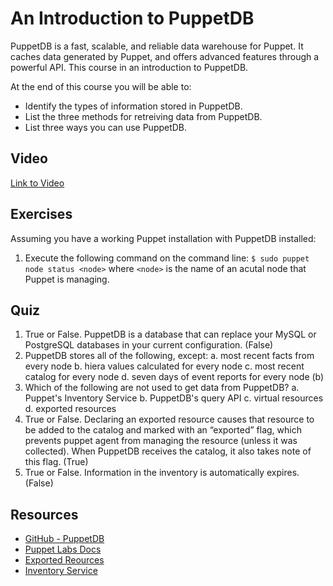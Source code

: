 # An Introduction to PuppetDB
PuppetDB is a fast, scalable, and reliable data warehouse for Puppet. It caches data generated by Puppet, and offers advanced features through a powerful API. This course in an introduction to PuppetDB.

At the end of this course you will be able to:

* Identify the types of information stored in PuppetDB.
* List the three methods for retreiving data from PuppetDB.
* List three ways you can use PuppetDB.

## Video
[Link to Video](http://linktovideo)

## Exercises
Assuming you have a working Puppet installation with PuppetDB installed:

1. Execute the following command on the command line:
`$ sudo puppet node status <node>`
where `<node>` is the name of an acutal node that Puppet is managing.

## Quiz
1. True or False. PuppetDB is a database that can replace your MySQL or PostgreSQL databases in your current configuration. (False)
2. PuppetDB stores all of the following, except:
a. most recent facts from every node b. hiera values calculated for every node c. most recent catalog for every node d. seven days of event reports for every node (b)
3. Which of the following are not used to get data from PuppetDB?
a. Puppet's Inventory Service b. PuppetDB's query API c. virtual resources d. exported resources
4. True or False. Declaring an exported resource causes that resource to be added to the catalog and marked with an “exported” flag, which prevents puppet agent from managing the resource (unless it was collected). When PuppetDB receives the catalog, it also takes note of this flag. (True)
5. True or False. Information in the inventory is automatically expires. (False)

## Resources
* [GitHub - PuppetDB](https://github.com/puppetlabs/puppetdb)
* [Puppet Labs Docs](http://docs.puppetlabs.com/puppetdb/latest/)
* [Exported Reources](http://docs.puppetlabs.com/puppet/2.7/reference/lang_exported.html)
* [Inventory Service](http://docs.puppetlabs.com/guides/inventory_service.html)